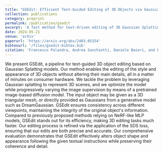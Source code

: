 ```yaml
---
title: "GSEdit: Efficient Text-Guided Editing of 3D Objects via Gaussian Splatting"
collection: publications
category: preprint
permalink: /publication/gsedit
excerpt: 'A fast method for text-driven editing of 3D Gaussian Splatting models based on Score Distillation Sampling.'
date: 2024-05-21
venue: 'arXiv'
paperurl: 'https://arxiv.org/abs/2403.05154'
bibtexurl: '/files/gsedit-bibtex.bib'
citation: 'Francesco Palandra, Andrea Sanchietti, Daniele Baieri, and Emanuele Rodolà. Gsedit: Efficient text-guided editing of 3d objects via gaussian splatting. arXiv preprint. arXiv:2403.05154, 2024'
---
```


We present GSEdit, a pipeline for text-guided 3D object editing based on Gaussian Splatting models. Our method enables the editing of the style and appearance of 3D objects without altering their main details, all in a matter of minutes on consumer hardware. We tackle the problem by leveraging Gaussian splatting to represent 3D scenes, and we optimize the model while progressively varying the image supervision by means of a pretrained image-based diffusion model. The input object may be given as a 3D triangular mesh, or directly provided as Gaussians from a generative model such as DreamGaussian. GSEdit ensures consistency across different viewpoints, maintaining the integrity of the original object's information. Compared to previously proposed methods relying on NeRF-like MLP models, GSEdit stands out for its efficiency, making 3D editing tasks much faster. Our editing process is refined via the application of the SDS loss, ensuring that our edits are both precise and accurate. Our comprehensive evaluation demonstrates that GSEdit effectively alters object shape and appearance following the given textual instructions while preserving their coherence and detail.